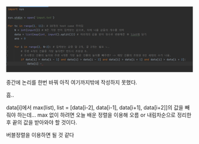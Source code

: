 ![image-20220209235321287](homework.assets/image-20220209235321287.png)

중간에 논리를 한번 바꿔 아직 여기까지밖에 작성하지 못했다.

흠..

data[i]에서 max(list), list = [data[i-2], data[i-1], data[i+1], data[i+2]]의 값을 빼줘야 하는데... max 없이 하려면 오늘 배운 정렬을 이용해 오름 or 내림차순으로 정리한 후 끝의 값을 받아와야 할 것이다.

버블정렬을 이용하면 될 것 같다
